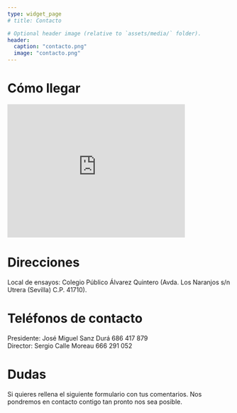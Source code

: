 ```yaml
---
type: widget_page
# title: Contacto

# Optional header image (relative to `assets/media/` folder).
header:
  caption: "contacto.png"
  image: "contacto.png"
---
```


# Cómo llegar

<iframe src="https://www.google.com/maps/embed?pb=!1m18!1m12!1m3!1d3178.5926329953622!2d-5.77911104981276!3d37.18615095348087!2m3!1f0!2f0!3f0!3m2!1i1024!2i768!4f13.1!3m3!1m2!1s0xd127f08d5947909%3A0xf1b7eba2a06bdcca!2sColegio%20P%C3%BAblico%20Seraf%C3%ADn%20y%20Joaqu%C3%ADn%20Alvarez%20Quintero!5e0!3m2!1sen!2ses!4v1642419903673!5m2!1sen!2ses" width="400" height="300" style="border:0;" allowfullscreen="" loading="lazy"></iframe>



# Direcciones

Local de ensayos: Colegio Público Álvarez Quintero (Avda. Los Naranjos s/n Utrera (Sevilla) C.P. 41710).



# Teléfonos de contacto

Presidente: José Miguel Sanz Durá 686 417 879  
Director: Sergio Calle Moreau 666 291 052



# Dudas

Si quieres rellena el siguiente formulario con tus comentarios. Nos pondremos en contacto contigo tan pronto nos sea posible.
